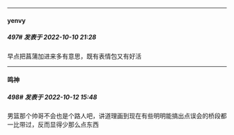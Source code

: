 

*****

####  yenvy  
##### 497#       发表于 2022-10-10 21:28

早点把菖蒲加进来多有意思，既有表情包又有好活



*****

####  鸣神  
##### 498#       发表于 2022-10-12 15:48

男篮那个帅哥不会也是个路人吧，讲道理画到现在有些明明能搞出点误会的桥段都一比带过，反而显得少那么点东西

